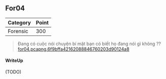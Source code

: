 ## For04

| Category | Point |
| --- | --- |
| Forensic | 300 |

> Đang có cuộc nói chuyện bí mật bạn có biết họ đang nói gì không ?? <br>
> [for04.pcapng.6f9bffa42162088846760203d90124a8](./for04.pcapng.6f9bffa42162088846760203d90124a8) <br>

#### WriteUp

(TODO)
